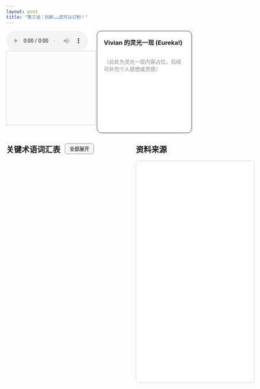 ```yaml
---
layout: post
title: "第三话：创新……还可以订制！"
---
```


<!-- 上方：音频+字幕 | Vivian 的灵光一现 -->
<div style="display: flex; gap: 24px; margin-bottom: 2em; align-items: stretch; max-height: 340px; min-height: 240px;">
  <!-- 左上：音频+字幕 -->
  <div style="flex: 2 1 0; display: flex; flex-direction: column; justify-content: flex-start;">
    <audio id="audio-ep3" controls style="width: 100%; max-width: 700px;">
      <source src="/class/assets/podcasts/innovation_ep3.wav" type="audio/wav">
      您的浏览器不支持 audio 元素。
    </audio>
    <div id="lrc-container-ep3" style="width: 100%; max-width: 700px; max-height: 240px; min-height: 180px; overflow-y: auto; border: 1px solid #ccc; padding: 10px; background: #fafbfc; margin-bottom: 1.5em;">
      <ul id="lrc-list-ep3" style="margin:0; padding:0;"></ul>
    </div>
  </div>
  <!-- 右上：Vivian 的灵光一现 -->
  <div style="flex: 1 1 0; border: 1.5px solid #222; border-radius: 12px; padding: 18px; background: #fff; min-width: 220px; display: flex; flex-direction: column;">
    <h3 style="margin-top:0;">Vivian 的灵光一现 (Eureka!)</h3>
    <div style="flex:1; height: 100%; overflow-y: auto; min-height: 120px; color: #888;">
      <p>（此处为灵光一现内容占位，后续可补充个人感想或灵感）</p>
    </div>
  </div>
</div>

<!-- 下方：关键术语词汇表 | 资料来源 -->
<div style="display: flex; gap: 32px; margin-bottom: 2em;">
  <!-- 左下：关键术语词汇表 -->
  <div style="flex: 1 1 0; min-width: 320px; max-height: 70vh; overflow-y: auto;">
    <div style="position: sticky; top: 0; z-index: 2; background: #fff; display: flex; align-items: center; gap: 12px;">
      <h2 style="margin: 0;">关键术语词汇表</h2>
      <button id="toggle-all-terms" style="padding: 4px 12px; font-size: 0.95em; border-radius: 6px; border: 1px solid #888; background: #f5f5f5; cursor: pointer;">全部展开</button>
    </div>
    <ul id="term-list" style="list-style: none; padding: 0; margin-top: 1em;"></ul>
  </div>
  <!-- 右下：资料来源 -->
  <div style="flex: 1 1 0; min-width: 320px;">
    <h2 style="margin-top: 0;">资料来源</h2>
    <iframe src="/class/assets/podcasts/Chapter 3.pdf" width="100%" height="600px" style="border:1px solid #ccc; border-radius:8px;"></iframe>
  </div>
</div>

<script>
const terms = [
  { name: "创新旅程 (Innovation Journey)", desc: "创新被概念化为一个从想法到创造和捕获价值的逐步过程，通常复杂且非线性。" },
  { name: "搜索 (Searching)", desc: "创新过程的第一阶段，涉及扫描内部和外部环境以识别潜在的变革信号和机会。" },
  { name: "选择 (Selecting)", desc: "在创新过程中，基于战略考量，决定响应哪些被识别的创新机会。" },
  { name: "实施 (Implementing)", desc: "将潜在的创新想法转化为实际的新产品、服务或流程，包括知识获取、项目执行和发布。" },
  { name: "捕获价值 (Capturing Value)", desc: "创新过程的最后阶段，旨在确保从创新中获取商业成功、市场份额、成本降低或社会价值等收益。" },
  { name: "例程 (Routines)", desc: "组织通过重复和强化形成的特定行为模式，是“我们在这里做事的方式”，反映了共享的信念和经验，构成创新管理能力的核心。" },
  { name: "技术推动 (Technology Push)", desc: "一种创新模型，指新的科学发现或技术进步推动新产品或服务的开发和上市。" },
  { name: "需求拉动 (Need Pull)", desc: "一种创新模型，指市场或用户的明确需求驱动了新产品或服务的开发。" },
  { name: "耦合模型 (Coupling Model)", desc: "一种创新模型，认识到技术（推动）和市场（拉动）之间存在相互作用和反馈循环，是创新成功的关键。" },
  { name: "Rothwell的五代创新模型 (Rothwell’s Five Generations of Innovation Models)", desc: "描述创新过程模型演变的框架，从简单的线性模型发展到高度整合和网络化的第五代模型。" },
  { name: "渐进式创新 (Incremental Innovation / 'Do Better')", desc: "在现有产品、服务或流程基础上进行的小幅度、持续改进。" },
  { name: "非连续性创新 (Discontinuous Innovation / 'Do Different')", desc: "根本性地改变现有规则、市场或技术范式，创造全新产品、服务或商业模式的创新。" },
  { name: "双元能力 (Ambidextrous Capability)", desc: "组织同时管理和平衡渐进式创新（利用现有优势）和非连续性创新（探索新机会）的能力。" },
  { name: "社会创业 (Social Entrepreneurship)", desc: "以解决社会问题、创造社会价值为主要目标，并运用创新和创业原则的活动。" },
  { name: "平台创新 (Platform Innovation)", desc: "围绕一个核心产品或技术构建一个生态系统，使其他参与者能够在其上开发和提供互补产品或服务。" },
  { name: "最小可行产品 (Minimum Viable Product, MVP)", desc: "精益创业中的概念，指具有足够功能以满足早期客户需求，并能获取反馈进行迭代改进的产品版本。" },
  { name: "转型 (Pivot)", desc: "精益创业中的概念，指根据市场反馈和学习，对商业模式或产品方向进行根本性调整。" },
  { name: "吸纳能力 (Absorptive Capacity)", desc: "组织识别、获取、消化和应用外部知识以实现商业目标的能力。" },
  { name: "可获取性机制 (Appropriability Regimes)", desc: "衡量创新者从其创新投资中获取价值的难易程度，如通过专利、商业秘密或互补资产。" }
];

function renderTerms(expandAll = false) {
  const ul = document.getElementById('term-list');
  ul.innerHTML = '';
  terms.forEach((term, idx) => {
    const li = document.createElement('li');
    li.style.marginBottom = '10px';
    li.innerHTML = `
      <div class="term-title" style="font-weight:bold; cursor:pointer; display:flex; align-items:center;">
        <span style="flex:1;">${term.name}</span>
        <span class="arrow" style="transition:transform 0.2s;">${expandAll ? '▼' : '▶'}</span>
      </div>
      <div class="term-desc" style="display:${expandAll ? 'block' : 'none'}; margin-top:6px; color:#444; background:#f8f8f8; border-radius:6px; padding:8px 12px;">
        ${term.desc}
      </div>
    `;
    li.querySelector('.term-title').onclick = function() {
      const desc = li.querySelector('.term-desc');
      const arrow = li.querySelector('.arrow');
      if (desc.style.display === 'none') {
        desc.style.display = 'block';
        arrow.textContent = '▼';
      } else {
        desc.style.display = 'none';
        arrow.textContent = '▶';
      }
    };
    ul.appendChild(li);
  });
}

let allExpanded = false;
document.addEventListener('DOMContentLoaded', function() {
  renderTerms(false);
  document.getElementById('toggle-all-terms').onclick = function() {
    allExpanded = !allExpanded;
    renderTerms(allExpanded);
    this.textContent = allExpanded ? '全部折叠' : '全部展开';
  };
});
</script>

<script>
async function fetchLRC(url) {
  const res = await fetch(url);
  return await res.text();
}
function parseLRC(lrc) {
  const lines = lrc.split('\n');
  const result = [];
  const timeExp = /^(\d{2}):(\d{2})\s+/;
  for (let line of lines) {
    const match = timeExp.exec(line);
    if (match) {
      const min = parseInt(match[1]);
      const sec = parseInt(match[2]);
      const time = min * 60 + sec;
      const text = line.replace(timeExp, '').trim();
      result.push({ time, text });
    }
  }
  return result;
}
function renderLRC(lrcArr) {
  const ul = document.getElementById('lrc-list-ep3');
  ul.innerHTML = '';
  lrcArr.forEach((item, idx) => {
    const li = document.createElement('li');
    li.textContent = item.text;
    li.setAttribute('data-idx', idx);
    li.style.listStyle = 'none';
    ul.appendChild(li);
  });
}
function syncLRC(audio, lrcArr) {
  const ul = document.getElementById('lrc-list-ep3');
  audio.addEventListener('timeupdate', () => {
    const currentTime = audio.currentTime;
    let idx = 0;
    for (let i = 0; i < lrcArr.length; i++) {
      if (currentTime >= lrcArr[i].time) idx = i;
      else break;
    }
    ul.querySelectorAll('li').forEach(li => li.classList.remove('active'));
    const activeLi = ul.querySelector(`li[data-idx=\"${idx}\"]`);
    if (activeLi) {
      activeLi.classList.add('active');
      activeLi.scrollIntoView({ behavior: 'smooth', block: 'center' });
    }
  });
}
(async function() {
  const lrcText = await fetchLRC('/class/assets/podcasts/innovation_ep3.txt');
  const lrcArr = parseLRC(lrcText);
  renderLRC(lrcArr);
  const audio = document.getElementById('audio-ep3');
  syncLRC(audio, lrcArr);
})();
</script>
<style>
#lrc-list-ep3 li.active {
  color: #fff;
  background: #0078d7;
  font-weight: bold;
}
#lrc-list-ep3 li {
  padding: 2px 0;
  transition: background 0.2s;
  font-size: 1.08em;
  line-height: 1.7;
}
</style> 